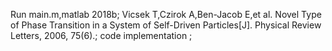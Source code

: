 Run main.m,matlab 2018b; 
Vicsek T,Czirok A,Ben-Jacob E,et al. Novel Type of Phase Transition in a System of Self-Driven Particles[J]. Physical Review Letters, 2006, 75(6).;
code implementation ;
